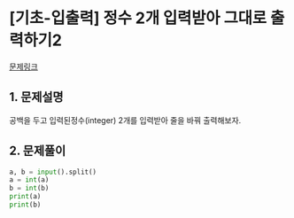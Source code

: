# [기초-입출력] 정수 2개 입력받아 그대로 출력하기2

[문제링크](https://codeup.kr/problem.php?id=6015)



## 1. 문제설명

공백을 두고 입력된정수(integer) 2개를 입력받아 줄을 바꿔 출력해보자.




## 2. 문제풀이

```python
a, b = input().split()
a = int(a)
b = int(b)
print(a)
print(b)
```



